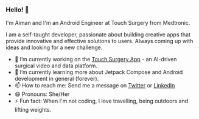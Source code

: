### Hello! 👋
 I'm Aiman and I'm an Android Engineer at Touch Surgery from Medtronic.
 
 I am a self-taught developer, passionate about building creative apps that provide innovative and effective solutions to users. Always coming up with ideas and looking for a new challenge.
 
- 🔭 I’m currently working on the [Touch Surgery App](https://play.google.com/store/apps/details?id=com.touchsurgery&hl=en_GB&gl=US) - an AI-driven surgical video and data platform.
- 🌱 I’m currently learning more about Jetpack Compose and Android development in general (forever).
- 📫 How to reach me: Send me a message on [Twitter](https://twitter.com/aim_nab) or [LinkedIn](https://www.linkedin.com/in/aiman-nabeel/)
- 😄 Pronouns: She/Her
- ⚡ Fun fact: When I'm not coding, I love travelling, being outdoors and lifting weights.
